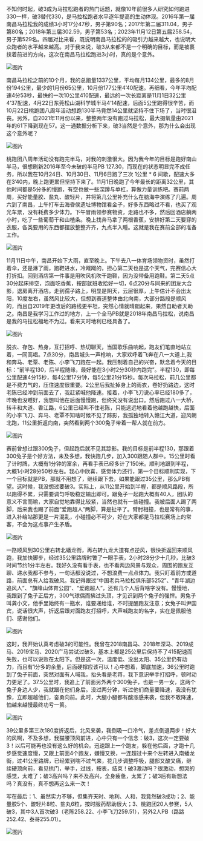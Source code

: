 
不知何时起，破3成为马拉松跑者的热门话题，就像10年前很多人研究如何跑进330一样，破3替代330，是马拉松跑者水平逐年提高的生动体现。2016年第一届南昌马拉松我的成绩3小时17分47秒，男子第90名；2017年第二届311.04，男子第80名；2018年第三届302.59，男子第53名；2023年11月12日第五届258.54，男子第529名。四届对比来看，既说明南昌马拉松的的吸引力越来越大，也说明大众跑者的水平越来越高。对于我来说，破3从来都不是一个明确的目标，而是被裹挟着前进的方向，这次在南昌马拉松跑进3小时，真的是个意外。

![图片](https://circle-journey.oss-cn-hangzhou.aliyuncs.com/d768863637fcff1dad68c2892728142f.jpeg)

南昌马拉松之前的10个月，我的总跑量1337公里，平均每月134公里，最多的8月份194公里，最少的1月份65公里，10月份177公里4’40配速。再细看，今年平均配速4分53秒，最快的一次10公里410配速，最远的一次长距离是11月1日32公里4’37配速，4月22日东莞松山湖科学城半马4’14配速，后面5公里跑得很辛苦，而10月22日桃跑团八周年活动想跑130半马竟然14公里就坚持不住下场了，当时很沮丧。另外，自2021年11月份以来，整整两年没有跑过马拉松，最大摄氧量由2021年的61下降到现在57。这一通数据分析下来，破3当然是个意外，那为什么会出现这个意外呢？

![图片](https://circle-journey.oss-cn-hangzhou.aliyuncs.com/2d89a59b0113234860305c137de063a1.jpeg)

桃跑团八周年活动没有跑完半马，对我的刺激很大。因为我今年的目标是跑好南山半马，很想刷新2016年至今未破的半马PB 127.30，而现在的状态明显完不成任务，所以我在10月24日、10月30日、11月6日跑了三次 1公里 * 6 间歇，配速大多在3’40内，晚上跑更累但坚持下来了。11月1日晚跑了今年最长的距离32公里，其他时间都是5分多的慢跑，有空也做一些深蹲与单杠，算做力量训练吧。赛前两周，买好能量胶、盐丸、酸轻片，并将第几公里补充什么在脑海中演练了几遍。周六到了南昌，上午打车去海昏侯遗址博物馆看金子，好多东西略过不看，也买了观光车票，没有耗费多少体力。下午冒雨领参赛物资，走路也不多，然后回酒店躺两小时，吃了一些葡萄干和山楂条。晚上找奔马拿了两根香蕉，安排好第二天要穿的衣服，各类要用的东西都摆放整整齐齐，九点半入睡。这就是我在赛前全部的准备工作。

![图片](https://circle-journey.oss-cn-hangzhou.aliyuncs.com/cf6bc6494fd42f705542eb23b2d99384.jpeg)

11月11日中午，南昌开始下大雨，直至晚上。下午去八一体育场领物资时，虽然打着伞，还是淋了雨，跑鞋进水，冷飕飕的，担心第二天也是这个天气，完赛信心大打折扣。回到酒店第一件事是用吹风机吹干跑鞋，因为没带备用跑鞋。第二天5点30分起床排空，泡面吃香蕉，按部就班收拾好一切，6点20分与同来的团友大合影，退房离开酒店。走到孺子路上，明显是阴天，云层很厚，上午估计不会出太阳，10度左右，虽然风比较大，但想到赛道整体由北向南，大部分路段是顺风的，而且自2019年更改后的路线更平坦，突然心情就晴朗起来，果然自助者天助之。南昌是我学习工作过的地方，上一个全马PB就是2018年南昌马拉松，说南昌是我的马拉松福地不为过。看来天时地利已经具备了。

![图片](https://circle-journey.oss-cn-hangzhou.aliyuncs.com/c5b7ccbac5765659c1193d428cfdbda3.jpeg)

脱衣、存包、热身，互打招呼、热切聊天，当国歌乐曲响起，跑友们笔直地站立着，一同高唱。7点30分，南昌城头一声枪响，大家欢呼着飞奔在八一大道上,我和奔马、老覃、老陈、小李飞刀跑在一起。我压制着自己的兴奋，默念着今天的目标：“前半程130，后半程随缘，最好能在3小时2分30秒内跑完”。半程130，即每公里配速4分15秒，每4公里17分钟，每5公里21分15秒。每次马拉松，前几公里都是不费力气的，压住速度很重要。2公里后我扯掉身上的雨衣，卷好扔路边，这时老陈已经冲到前面去了，我赶紧喊他降速。接着，小李飞刀说心率已经180多了，昨晚也没睡好，我想叫他在后面慢慢跑，但终究没有说出口。然后跑过八一大桥，转丰和大道、香江路，6公里已经叫不住老陈，只能远远地看着他越跑越快，后面的小李飞刀、奔马、老覃不知啥时候不见了踪影，我孤独地转入赣江大道，迎风朝北跑，11公里折返向南，突然看到两个300兔子带着一帮人就在前方。

![图片](https://circle-journey.oss-cn-hangzhou.aliyuncs.com/91fc6868d9714dce17b22e20b8598c45.jpeg)

赛前曾想过跟300兔子，但起跑后就不见其踪影。我的目标是前半程130，那跟着300兔子是个好方法，未及多想，我快跑几步，加入300跟随人群中。15公里时看了计时牌，大概有1分钟的富余，再看手表已经多计了150米。顺利地跟到半程，大概1小时28分50秒左右。我心中欣喜，感觉体力还行，第一个目标顺利实现，下一个目标就是PB，那就不用想了，继续跟下去，如果能跟过35公里，那么PB有望。这时候，我没想过要破3。实际上，从11公里开始到半程，都是顺风路段，所以跑得不累，只需要调匀呼吸稳定输出即可。跟兔子一起跑大概有40人，团队的意义不言而喻，大家自觉地靠得比较紧，当然也就有一些碰撞。我被后面人踢了两脚，后来我也踢了前面“爱跑超人”两脚，算是扯平了。臂肘相撞，也是常有的事，进入补给站那更是一片混乱，小碰撞必不可少，好在大家都是马拉松赛场上的常客，不会为这点事产生矛盾。

![图片](https://circle-journey.oss-cn-hangzhou.aliyuncs.com/e376a4211c5cf3370dcb1d920b76cf03.jpeg)

一路顺风到30公里右转北蟠龙街，再右转九龙大道有点逆风，很快折返回来顺风跑，我加快脚步，经过35公里路牌时瞥了一眼手表，2小时28分少十几秒，比破3时间节约1分半左右。我好久没有看手表，也不看两边风景与观众，周围的跑友互聊、递水我都不参与，一句话都没说过，不想浪费一点点体力。我只盯着前方或道路，前面总有人给我破风。我记得跟过“中国老兵马拉松俱乐部5252”、“青年湖边追风人”、“旗峰山体育公园”、“爱跑超人”，还有几个人后背啥字没有。慢慢地，我跟到了兔子正后方，300气球偶而拂过头顶，才见识到两个兔子的强悍。男兔子叫龚小文，他手里始终有一瓶水，谁要递给谁，不时提醒跑友注意；女兔子叫尹国宾，说话很大声，折返后跟对面跑友打招呼，大声喊跑友的名字，实在是佩服他们、感谢他们。

![图片](https://circle-journey.oss-cn-hangzhou.aliyuncs.com/d0bcf06004a0ba78fdad2aea006f8d7b.jpeg)

这时，我开始认真考虑破3的可能性。我曾在2018南昌马、2018年深马、2019成马、2019宝马、2020广马尝试过破3，基本上都是25公里后保持不了415配速而失败，也可以说败在太阳下。但是这一次，温度低、没出太阳、35公里仍有动力，而且有1分多的余量，后面硬撑应该可以！心中想着，脚底加速，36公里时跑到了兔子前面，突然对面有人喊我，抬头看是老蒋，我下意识举手打招呼，顿时动力更足了。37.5公里时，我追上了前面另外两个300兔子，也是一男一女，这两个兔子身边人少，我就跟在他们身后。没过两分钟，听过他们商量要降速，我没有犹豫，立即超越他们，奋勇向前。此时，大腿小腿都有酸涨感来袭，但我不敢降速，怕越来越慢最终功亏一篑。
  
![图片](https://circle-journey.oss-cn-hangzhou.aliyuncs.com/c913af5f8979efb14086b67d8dd32784.jpeg)

39公里多第三次180度折返后，北风来袭，我倒吸一口冷气，差点倒退两步！好大的风啊，不及多想，我猫腰顶风前进，心中只有一个信念：破3，这次一定要破3！以后可能再也没有这么好的机会。迅速跟上一个跑友，躲在他后面，才跑十几步感觉速度慢，又跟上前面4个跑友，嫌慢又换，一连超过十来个左转进入南蟠龙街，过41公里路牌，已经累到喘不过气来，花几步调整呼吸，腿部又酸又痛，继续硬顶向前，看见拱门，举手，过线，按表，结束！破3激动吗？很激动，想哭的感觉，太难了；破3高兴吗？来不及高兴，全身疲惫，太累了；破3后有新想法吗？真没有，真不想再这么来一次！

写在最后：1、虽然实力不够，但集齐天时、地利、人和，我竟然破3成功；2、能量胶5个、酸轻片8粒、盐丸6粒，按时服药帮助很大；3、桃跑团20人参赛，5人破3，其中3人首次破3（老陈258.22、小李飞刀259.51），另外2人PB（路路252.42、泰哥255.01）。

![图片](https://circle-journey.oss-cn-hangzhou.aliyuncs.com/9d6d2cab4e9cad44d5115a6df98a28b9.jpeg)
